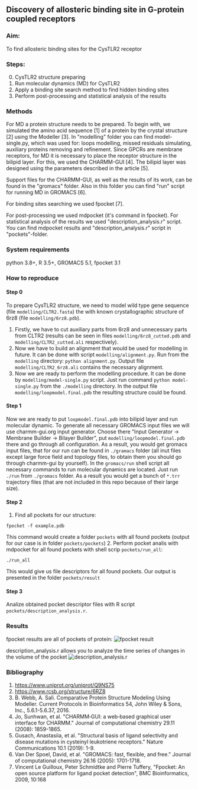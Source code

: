 ## Discovery of allosteric binding site in G-protein coupled receptors

### Aim: 
To find allosteric binding sites for the CysTLR2 receptor
### Steps:
0. CysTLR2 structure preparing
1. Run molecular dynamics (MD) for CysTLR2 
2. Apply a binding site search method to find hidden binding sites
3. Perform post-processing and statistical analysis of the results

### Methods
For MD a protein structure needs to be prepared. To begin with, we simulated the amino acid sequence [1] of a protein by the crystal structure [2] using the Modeller [3]. 
In "modelling" folder you can find model-single.py, which was used for: loops modelling, missed residuals simulating, auxiliary proteins removing and refinement.
Since GPCRs are membrane receptors, for MD it is necessary to place the receptor structure in the bilipid layer. For this, we used the CHARMM-GUI [4]. The bilipid layer was designed using the parameters described in the article [5]. 

Support files for the CHARMM-GUI, as well as the results of its work, can be found in the "gromacs" folder. Also in this folder you can find "run" script for running MD in GROMACS [6].

For binding sites searching we used fpocket [7]. 

For post-processing we used mdpocket (it's command in fpocket). For statistical analysis of the results we used "description_analysis.r" script. You can find mdpocket results and "description_analysis.r" script in "pockets"-folder.

### System requirements
python 3.8+, R 3.5+, GROMACS 5.1, fpocket 3.1

### How to reproduce

#### Step 0

To prepare CysTLR2 structure, we need to model wild type gene sequence (file `modelling/CLTR2.fasta`) the with known crystallographic structure of 6rz8 (file `modelling/6rz8.pdb`). 
1. Firstly, we have to cut auxiliary parts from 6rz8 and unnecessary parts from CLTR2 (results can be seen in files `modelling/6rz8_cutted.pdb` and `modelling/CLTR2_cutted.ali` respectively).
2. Now we have to build an alignment that would be used for modelling in future. It can be done with script `modelling/alignment.py`. Run from the `modelling` directory: ```python alignment.py```. Output file `modelling/CLTR2_6rz8.ali` contains the necessary alignment.
3. Now we are ready to perform the modelling procedure. It can be done by `modelling/model-single.py` script. Just run command ```python model-single.py``` from the `./modelling` directory. In the output file `modelling/loopmodel.final.pdb` the resulting structure could be found.

#### Step 1

Now we are ready to put `loopmodel.final.pdb` into bilipid layer and run molecular dynamic. To generate all necessary GROMACS input files we will use charmm-gui.org input generator. Choose there "Input Generator -> Membrane Builder -> Bilayer Builder", put `modelling/loopmodel.final.pdb` there and go through all configuration. As a result, you would get gromacs input files, that for our run can be found in `./gramacs` folder (all inut files except large force field and topology files, to obtain them you should go through charmm-gui by yourself). In the `gromacs/run` shell script all necessary commands to run molecular dynamics are located. Just run `./run` from `./gromacs` folder. As a result you would get a bunch of `*.trr` trajectory files (that are not included in this repo because of their large size).

#### Step 2

1. Find all pockets for our structure:

```fpocket -f example.pdb```

This command would create a folder `pockets` with all found pockets (output for our case is in folder `pockets/pockets`)
2. Perform pocket analis with mdpocket for all found pockets with shell scrip `pockets/run_all`:

```./run_all```

This would give us file descriptors for all found pockets. Our output is presented in the folder `pockets/result`

#### Step 3

Analize obtained pocket descriptor files with R script `pockets/description_analysis.r`.  

### Results

fpocket results are all of pockets of protein:
![fpocket result](all_pockets.png)

description_analysis.r allows you to analyze the time series of changes in the volume of the pocket
![description_analysis.r](stat_analysis.png)

### Bibliography
1. https://www.uniprot.org/uniprot/Q9NS75
2. https://www.rcsb.org/structure/6RZ8
3. B. Webb, A. Sali. Comparative Protein Structure Modeling Using Modeller. Current Protocols in Bioinformatics 54, John Wiley & Sons, Inc., 5.6.1-5.6.37, 2016.
4. Jo, Sunhwan, et al. "CHARMM‐GUI: a web‐based graphical user interface for CHARMM." Journal of computational chemistry 29.11 (2008): 1859-1865.
5. Gusach, Anastasiia, et al. "Structural basis of ligand selectivity and disease mutations in cysteinyl leukotriene receptors." Nature Communications 10.1 (2019): 1-9.
6. Van Der Spoel, David, et al. "GROMACS: fast, flexible, and free." Journal of computational chemistry 26.16 (2005): 1701-1718.
7. Vincent Le Guilloux, Peter Schmidtke and Pierre Tuffery, "Fpocket: An open source platform for ligand pocket detection", BMC Bioinformatics, 2009, 10:168



